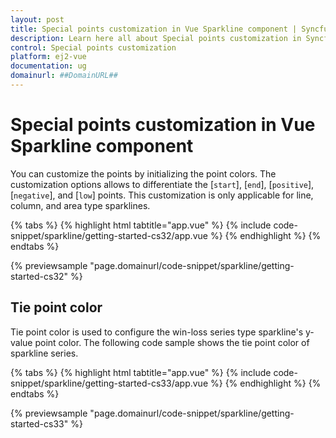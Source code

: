 ```yaml
---
layout: post
title: Special points customization in Vue Sparkline component | Syncfusion
description: Learn here all about Special points customization in Syncfusion Vue Sparkline component of Syncfusion Essential JS 2 and more.
control: Special points customization 
platform: ej2-vue
documentation: ug
domainurl: ##DomainURL##
---
```


# Special points customization in Vue Sparkline component

You can customize the points by initializing the point colors. The customization options allows to differentiate the [`start`], [`end`], [`positive`], [`negative`], and [`low`] points. This customization is only applicable for line, column, and area type sparklines.

<!-- markdownlint-disable MD036 -->

{% tabs %}
{% highlight html tabtitle="app.vue" %}
{% include code-snippet/sparkline/getting-started-cs32/app.vue %}
{% endhighlight %}
{% endtabs %}
        
{% previewsample "page.domainurl/code-snippet/sparkline/getting-started-cs32" %}

## Tie point color

Tie point color is used to configure the win-loss series type sparkline's y-value point color. The following code sample shows the tie point color of sparkline series.

{% tabs %}
{% highlight html tabtitle="app.vue" %}
{% include code-snippet/sparkline/getting-started-cs33/app.vue %}
{% endhighlight %}
{% endtabs %}
        
{% previewsample "page.domainurl/code-snippet/sparkline/getting-started-cs33" %}
